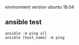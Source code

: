environment version ubuntu 18.04

## ansible test

```
ansible -m ping all
ansible [host_name] -m ping
```
